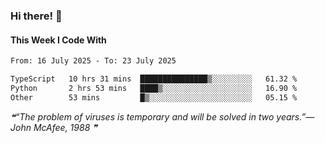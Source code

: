 ### Hi there! 👋

#### This Week I Code With
<!--START_SECTION:waka-->

```txt
From: 16 July 2025 - To: 23 July 2025

TypeScript   10 hrs 31 mins  ███████████████▒░░░░░░░░░   61.32 %
Python       2 hrs 53 mins   ████▒░░░░░░░░░░░░░░░░░░░░   16.90 %
Other        53 mins         █▒░░░░░░░░░░░░░░░░░░░░░░░   05.15 %
```

<!--END_SECTION:waka-->

<!--STARTS_HERE_QUOTE_README-->
<i>❝“The problem of viruses is temporary and will be solved in two years.”— John McAfee, 1988  ❞</i>
<!--ENDS_HERE_QUOTE_README-->

